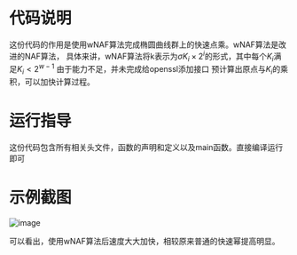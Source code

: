 # 代码说明
这份代码的作用是使用wNAF算法完成椭圆曲线群上的快速点乘。wNAF算法是改进的NAF算法，
具体来讲，wNAF算法将k表示为$\sigma K_i \times 2^i$的形式，其中每个$K_i$满足$K_i < 2^{w-1}$ 
由于能力不足，并未完成给openssl添加接口
预计算出原点与$K_i$的乘积，可以加快计算过程。
# 运行指导
这份代码包含所有相关头文件，函数的声明和定义以及main函数。直接编译运行即可
# 示例截图
![image](https://user-images.githubusercontent.com/104637802/182009707-3dd38d07-69a2-4a83-92e1-6d49e3dd153e.png)

可以看出，使用wNAF算法后速度大大加快，相较原来普通的快速幂提高明显。
